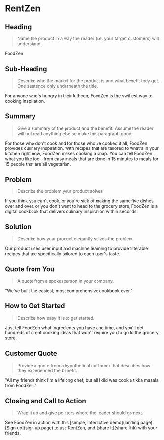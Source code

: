 # RentZen #

## Heading ##
  > Name the product in a way the reader (i.e. your target customers) will understand.

   FoodZen

## Sub-Heading ##
  > Describe who the market for the product is and what benefit they get. One sentence only underneath the title.

  For anyone who's hungry in their kithcen, FoodZen is the swiftest way to cooking inspiration. 

## Summary ##
  > Give a summary of the product and the benefit. Assume the reader will not read anything else so make this paragraph good.

  For those who don't cook and for those who've cooked it all, FoodZen provides culinary inspiration. With recipes that are tailored to what's in your kitchen right now, FoodZen makes cooking a snap. You can tell FoodZen what you like too--from easy meals that are done in 15 minutes to meals for 15 people that are all vegetarian. 

## Problem ##
  > Describe the problem your product solves

  If you think you can't cook, or you're sick of making the same five dishes over and over, or you don't want to head to the grocery store, FoodZen is a digital cookbook that delivers culinary inspiration within seconds. 

## Solution ##
  > Describe how your product elegantly solves the problem.

  Our product uses user input and machine learning to provide filterable recipes that are specifically tailored to each user's taste. 

## Quote from You ##
  > A quote from a spokesperson in your company.

  "We've built the easiest, most comprehensive cookbook ever."

## How to Get Started ##
  > Describe how easy it is to get started.

  Just tell FoodZen what ingredients you have one time, and you'll get hundreds of great cooking ideas that won't require you to go to the grocery store. 

## Customer Quote ##
  > Provide a quote from a hypothetical customer that describes how they experienced the benefit.

  "All my friends think I'm a lifelong chef, but all I did was cook a tikka masala from FoodZen."

## Closing and Call to Action ##
  > Wrap it up and give pointers where the reader should go next.

  See FoodZen in action with this [simple, interactive demo](landing page). [Sign up](sign up page) to use RentZen, and [share it](share link) with your friends.
